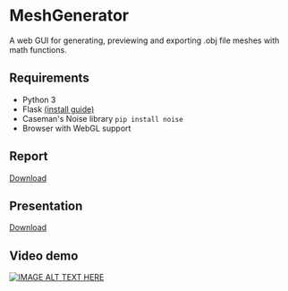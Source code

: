 # MeshGenerator
A web GUI for generating, previewing and exporting .obj file meshes with math functions. 

## Requirements
* Python 3
* Flask [(install guide)](http://flask.pocoo.org/docs/0.12/installation/)
* Caseman's Noise library ```pip install noise```
* Browser with WebGL support

## Report
[Download](https://github.com/JonSteinn/MeshGenerator/raw/master/docs/report/main.pdf)

## Presentation
[Download](https://github.com/JonSteinn/MeshGenerator/raw/master/docs/presentation/main.pdf)

## Video demo
[![IMAGE ALT TEXT HERE](https://img.youtube.com/vi/V0p6-w7R5rY/maxresdefault.jpg)](https://www.youtube.com/watch?v=V0p6-w7R5rY)
